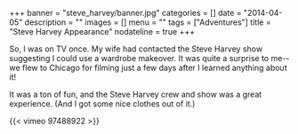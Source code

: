 +++
banner = "steve_harvey/banner.jpg"
categories = []
date = "2014-04-05"
description = ""
images = []
menu = ""
tags = ["Adventures"]
title = "Steve Harvey Appearance"
nodateline = true
+++


So, I was on TV once. My wife had contacted the Steve Harvey show suggesting I could use a wardrobe makeover. It was quite a surprise to me--we flew to Chicago for filming just a few days after I learned 
anything about it!

It was a ton of fun, and the Steve Harvey crew and show was a great experience. (And I got some nice clothes out of it.)

{{< vimeo 97488922 >}}


